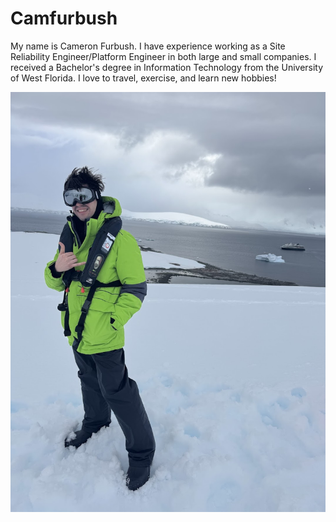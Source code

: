 # Camfurbush

My name is Cameron Furbush. I have experience working as a Site Reliability Engineer/Platform Engineer in both large and small companies. I received a Bachelor's degree in Information Technology from the University of West Florida. I love to travel, exercise, and learn new hobbies!

![Me!](assets/me.jpg)